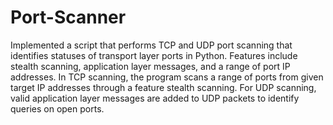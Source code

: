 # Port-Scanner
Implemented a script that performs TCP and UDP port scanning that identifies statuses of transport layer ports in Python. Features include stealth scanning, application layer messages, and a range of port IP addresses. In TCP scanning, the program scans a range of ports from given target IP addresses through a feature stealth scanning. For UDP scanning, valid application layer messages are added to UDP packets to identify queries on open ports.  
